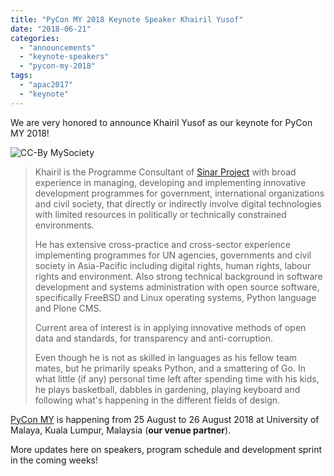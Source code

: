 ```yaml
---
title: "PyCon MY 2018 Keynote Speaker Khairil Yusof"
date: "2018-06-21"
categories: 
  - "announcements"
  - "keynote-speakers"
  - "pycon-my-2018"
tags: 
  - "apac2017"
  - "keynote"
---
```


We are very honored to announce Khairil Yusof as our keynote for PyCon MY 2018!

![CC-By MySociety](images/37279815922_f0100614c0_n.jpg)

> Khairil is the Programme Consultant of [Sinar Project](https://sinarproject.org) with broad experience in managing, developing and implementing innovative development programmes for government, international organizations and civil society, that directly or indirectly involve digital technologies with limited resources in politically or technically constrained environments.
> 
> He has extensive cross-practice and cross-sector experience implementing programmes for UN agencies, governments and civil society in Asia-Pacific including digital rights, human rights, labour rights and environment. Also strong technical background in software development and systems administration with open source software, specifically FreeBSD and Linux operating systems, Python language and Plone CMS.
> 
> Current area of interest is in applying innovative methods of open data and standards, for transparency and anti-corruption.
> 
> Even though he is not as skilled in languages as his fellow team mates, but he primarily speaks Python, and a smattering of Go. In what little (if any) personal time left after spending time with his kids, he plays basketball, dabbles in gardening, playing keyboard and following what's happening in the different fields of design.

[PyCon MY](http://pycon-my-2018.peatix.com) is happening from 25 August to 26 August 2018 at University of Malaya, Kuala Lumpur, Malaysia (**our venue partner**).

More updates here on speakers, program schedule and development sprint in the coming weeks!
